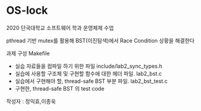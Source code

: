 # OS-lock
2020 단국대학교 소프트웨어 학과 운영체제 수업

pthread 기반 mutex를 활용해 BST(이진탐색)에서 Race Condition 상황을 해결한다

과제 구성
 Makefile
- 실습 자료들을 컴파일 하기 위한 파일
include/lab2_sync_types.h
- 실습에 사용할 구조체 및 구현할 함수에 대한 헤더 파일.
lab2_bst.c
- 실습에서 구현해야 할, thread-safe BST 부분 파일.
lab2_bst_test.c
- 구현한, thread-safe BST 의 test code


작성자 : 정익효,이종욱
